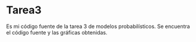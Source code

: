 # Tarea3
Es mi código fuente de la tarea 3 de modelos probabilísticos. Se encuentra el código fuente y las gráficas obtenidas. 
